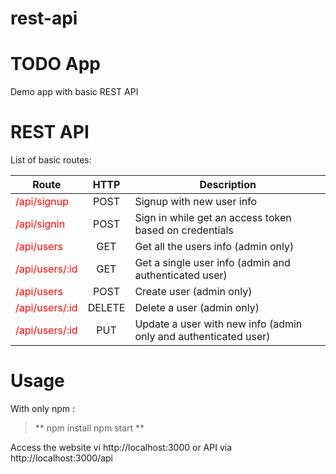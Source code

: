 # rest-api

# TODO App

Demo app with basic REST API

# REST API
List of basic routes:

| Route         | HTTP          | Description   |
| ------------- |:-------------:| ------------- |
| <span style="color:red">/api/signup</span>    | POST    | Signup with new user info             |
| <span style="color:red">/api/signin</span>    | POST    | Sign in while get an access token based on credentials         |
| <span style="color:red">/api/users</span>     | GET     | Get all the users info (admin only)             |
| <span style="color:red">/api/users/:id</span> | GET     | Get a single user info (admin and authenticated user)             |
| <span style="color:red">/api/users</span>     | POST    | Create user (admin only)|
| <span style="color:red">/api/users/:id</span> | DELETE  | Delete a user (admin only)|
| <span style="color:red">/api/users/:id</span> | PUT     | Update a user with new info (admin only and authenticated user)|

# Usage
With only npm :

>**
  npm install
  npm start
**

Access the website vi http://localhost:3000 or API via http://localhost:3000/api

